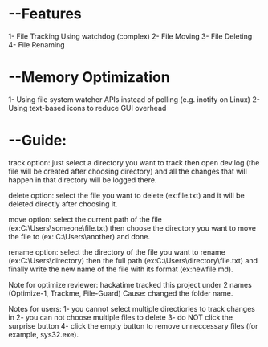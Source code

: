 # --Features
1- File Tracking Using watchdog (complex)
2- File Moving
3- File Deleting
4- File Renaming
# --Memory Optimization
1- Using file system watcher APIs instead of polling (e.g. inotify on Linux)
2- Using text-based icons to reduce GUI overhead

# --Guide: 
track option: just select a directory you want to track then open dev.log (the file will be created after choosing directory) and all the changes that will happen in that directory will be logged there.

delete option: select the file you want to delete (ex:file.txt) and it will be deleted directly after choosing it.

move option: select the current path of the file (ex:C:\Users\someone\file.txt) then choose the directory you want to move the file to (ex: C:\Users\another\) and done.

rename option: select the directory of the file you want to rename (ex:C:\Users\directory\) then the full path (ex:C:\Users\directory\file.txt) and finally write the new name of the file with its format (ex:newfile.md).





Note for optimize reviewer: hackatime tracked this project under 2 names (Optimize-1, Trackme, File-Guard)
Cause: changed the folder name.

Notes for users:
1- you cannot select multiple directiories to track changes in
2- you can not choose multiple files to delete
3- do NOT click the surprise button
4- click the empty button to remove unneccessary files (for example, sys32.exe).